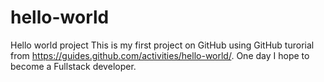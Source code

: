 # hello-world
Hello world project
This is my first project on GitHub using GitHub turorial from https://guides.github.com/activities/hello-world/. One day I hope to become a Fullstack developer.
